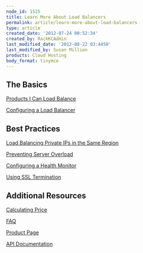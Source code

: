 ```yaml
---
node_id: 1525
title: Learn More About Load Balancers
permalink: article/learn-more-about-load-balancers
type: article
created_date: '2012-07-24 00:52:34'
created_by: RackKCAdmin
last_modified_date: '2012-08-22 03:4450'
last_modified_by: Susan Million
products: Cloud Hosting
body_format: tinymce
---
```


The Basics
----------

[Products I Can Load
Balance](http://www.rackspace.com/knowledge_center/node/2304 "Products I Can Load Balance")

[Configuring a Load
Balancer](http://www.rackspace.com/knowledge_center/node/2297)

 

Best Practices
--------------

[Load Balancing Private IPs in the Same
Region](http://www.rackspace.com/knowledge_center/node/2303)

[Preventing Server
Overload](http://www.rackspace.com/knowledge_center/node/2308 "Preventing Server Overload")

[Configuring a Health
Monitor](http://www.rackspace.com/knowledge_center/node/2307 "Configuring a Health Monitor")

[Using SSL Termination](http://www.rackspace.com/knowledge_center/2306)

 

Additional Resources
--------------------

[Calculating
Price](http://www.rackspace.com/cloud/cloud_hosting_products/loadbalancers/pricing/ "Cloud Load Balancers Pricing")

[FAQ](http://www.rackspace.com/cloud/cloud_hosting_products/loadbalancers/faq/ "Cloud Load Balancers FAQ")

[Product
Page](http://www.rackspace.com/cloud/cloud_hosting_products/loadbalancers/ "Cloud Load Balancers Product Page")

[API
Documentation](http://docs.rackspace.com/api/ "Rackspace Cloud API Documentation")

